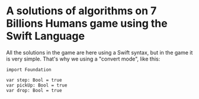 # A solutions of algorithms on 7 Billions Humans game using the Swift Language

All the solutions in the game are here using a Swift syntax, but in the game it is very simple. That's why we using a "convert mode", like this:


```
import Foundation

var step: Bool = true
var pickUp: Bool = true
var drop: Bool = true
```